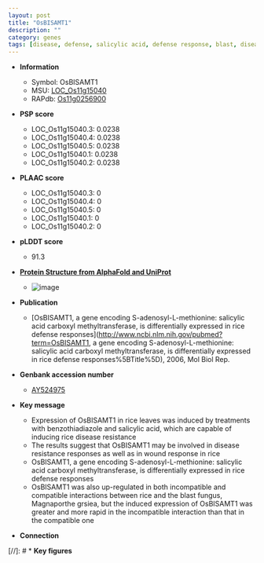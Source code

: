 ```yaml
---
layout: post
title: "OsBISAMT1"
description: ""
category: genes
tags: [disease, defense, salicylic acid, defense response, blast, disease resistance]
---
```


* **Information**  
    + Symbol: OsBISAMT1  
    + MSU: [LOC_Os11g15040](http://rice.plantbiology.msu.edu/cgi-bin/ORF_infopage.cgi?orf=LOC_Os11g15040)  
    + RAPdb: [Os11g0256900](http://rapdb.dna.affrc.go.jp/viewer/gbrowse_details/irgsp1?name=Os11g0256900)  

* **PSP score**  
    + LOC_Os11g15040.3: 0.0238 
    + LOC_Os11g15040.4: 0.0238 
    + LOC_Os11g15040.5: 0.0238 
    + LOC_Os11g15040.1: 0.0238 
    + LOC_Os11g15040.2: 0.0238 

* **PLAAC score**  
    + LOC_Os11g15040.3: 0 
    + LOC_Os11g15040.4: 0 
    + LOC_Os11g15040.5: 0 
    + LOC_Os11g15040.1: 0 
    + LOC_Os11g15040.2: 0 

* **pLDDT score**
    + 91.3

* **[Protein Structure from AlphaFold and UniProt](https://www.uniprot.org/uniprotkb/C7J9B3/entry#structure)**
    + ![image](https://ricepsp.github.io/images/C/AF-C7J9B3-F1.png)

* **Publication**  
    + [OsBISAMT1, a gene encoding S-adenosyl-L-methionine: salicylic acid carboxyl methyltransferase, is differentially expressed in rice defense responses](http://www.ncbi.nlm.nih.gov/pubmed?term=OsBISAMT1, a gene encoding S-adenosyl-L-methionine: salicylic acid carboxyl methyltransferase, is differentially expressed in rice defense responses%5BTitle%5D), 2006, Mol Biol Rep.

* **Genbank accession number**  
    + [AY524975](http://www.ncbi.nlm.nih.gov/nuccore/AY524975)

* **Key message**  
    + Expression of OsBISAMT1 in rice leaves was induced by treatments with benzothiadiazole and salicylic acid, which are capable of inducing rice disease resistance
    + The results suggest that OsBISAMT1 may be involved in disease resistance responses as well as in wound response in rice
    + OsBISAMT1, a gene encoding S-adenosyl-L-methionine: salicylic acid carboxyl methyltransferase, is differentially expressed in rice defense responses
    + OsBISAMT1 was also up-regulated in both incompatible and compatible interactions between rice and the blast fungus, Magnaporthe grsiea, but the induced expression of OsBISAMT1 was greater and more rapid in the incompatible interaction than that in the compatible one

* **Connection**  

[//]: # * **Key figures**  


